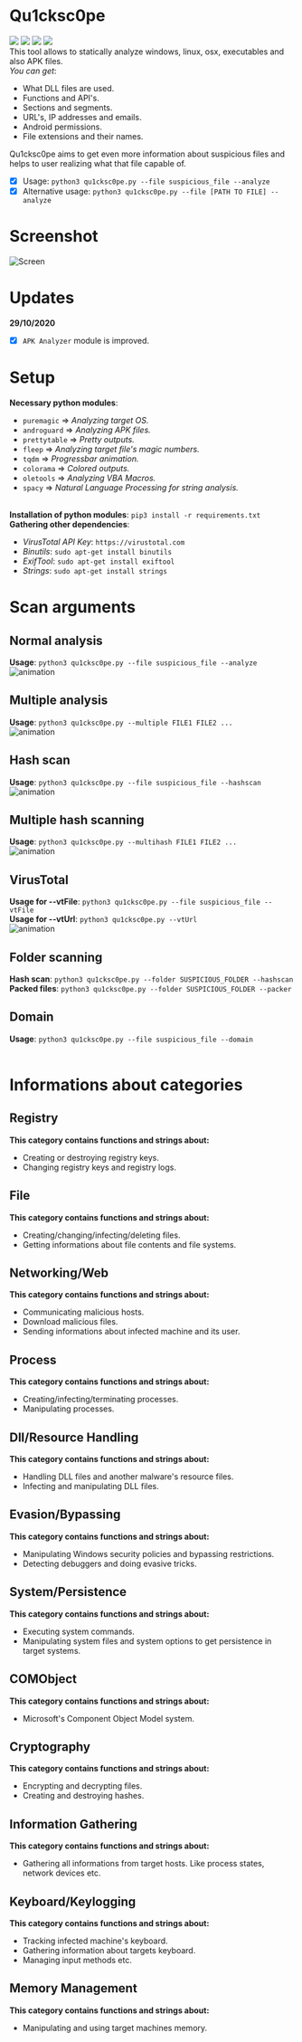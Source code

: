 # Qu1cksc0pe
<img src="https://img.shields.io/badge/-Linux-black?style=for-the-badge&logo=Linux&logoColor=white"> <img src="https://img.shields.io/badge/-Python-black?style=for-the-badge&logo=python&logoColor=white"> <img src="https://img.shields.io/badge/-Terminal-black?style=for-the-badge&logo=GNU%20Bash&logoColor=white"> <img src="https://img.shields.io/badge/-Apache%202.0-black?style=for-the-badge&Color=white">
<br>This tool allows to statically analyze windows, linux, osx, executables and also APK files.<br>
<i>You can get</i>: 
- What DLL files are used.
- Functions and API's.
- Sections and segments.
- URL's, IP addresses and emails.
- Android permissions.
- File extensions and their names.

Qu1cksc0pe aims to get even more information about suspicious files and helps to user realizing what that file capable of.

- [x] Usage: ```python3 qu1cksc0pe.py --file suspicious_file --analyze```
- [x] Alternative usage: ```python3 qu1cksc0pe.py --file [PATH TO FILE] --analyze```

# Screenshot
![Screen](.animations/Screenshot.jpg)

# Updates
<b>29/10/2020</b>
- [X] ```APK Analyzer``` module is improved.

# Setup
<b>Necessary python modules</b>: 
- ```puremagic``` => <i>Analyzing target OS.</i>
- ```androguard``` => <i>Analyzing APK files.</i>
- ```prettytable``` => <i>Pretty outputs.</i>
- ```fleep``` => <i>Analyzing target file's magic numbers.</i>
- ```tqdm``` => <i>Progressbar animation.</i>
- ```colorama``` => <i>Colored outputs.</i>
- ```oletools``` => <i>Analyzing VBA Macros.</i>
- ```spacy``` => <i>Natural Language Processing for string analysis.</i>

<br><b>Installation of python modules</b>: ```pip3 install -r requirements.txt```<br>
<b>Gathering other dependencies</b>:
- <i>VirusTotal API Key</i>: ```https://virustotal.com```
- <i>Binutils</i>: ```sudo apt-get install binutils```
- <i>ExifTool</i>: ```sudo apt-get install exiftool```
- <i>Strings</i>: ```sudo apt-get install strings```

# Scan arguments
## Normal analysis
<b>Usage</b>: ```python3 qu1cksc0pe.py --file suspicious_file --analyze```<br>
![animation](.animations/analyze.gif)

## Multiple analysis
<b>Usage</b>: ```python3 qu1cksc0pe.py --multiple FILE1 FILE2 ...```<br>
![animation](.animations/multi.gif)

## Hash scan
<b>Usage</b>: ```python3 qu1cksc0pe.py --file suspicious_file --hashscan```<br>
![animation](.animations/hashscan.gif)

## Multiple hash scanning
<b>Usage</b>: ```python3 qu1cksc0pe.py --multihash FILE1 FILE2 ...```<br>
![animation](.animations/multihash.gif)

## VirusTotal
<b>Usage for --vtFile</b>: ```python3 qu1cksc0pe.py --file suspicious_file --vtFile```<br>
<b>Usage for --vtUrl</b>: ```python3 qu1cksc0pe.py --vtUrl```<br>
![animation](.animations/total.gif)

## Folder scanning
<b>Hash scan</b>: ```python3 qu1cksc0pe.py --folder SUSPICIOUS_FOLDER --hashscan```<br>
<b>Packed files</b>: ```python3 qu1cksc0pe.py --folder SUSPICIOUS_FOLDER --packer```<br>

## Domain
<b>Usage</b>: ```python3 qu1cksc0pe.py --file suspicious_file --domain```<br><br>

# Informations about categories
## Registry
<b>This category contains functions and strings about:</b>
- Creating or destroying registry keys.
- Changing registry keys and registry logs.

## File
<b>This category contains functions and strings about:</b>
- Creating/changing/infecting/deleting files.
- Getting informations about file contents and file systems.

## Networking/Web
<b>This category contains functions and strings about:</b>
- Communicating malicious hosts.
- Download malicious files.
- Sending informations about infected machine and its user.

## Process
<b>This category contains functions and strings about:</b>
- Creating/infecting/terminating processes.
- Manipulating processes.

## Dll/Resource Handling
<b>This category contains functions and strings about:</b>
- Handling DLL files and another malware's resource files.
- Infecting and manipulating DLL files.

## Evasion/Bypassing
<b>This category contains functions and strings about:</b>
- Manipulating Windows security policies and bypassing restrictions.
- Detecting debuggers and doing evasive tricks.

## System/Persistence
<b>This category contains functions and strings about:</b>
- Executing system commands.
- Manipulating system files and system options to get persistence in target systems.

## COMObject
<b>This category contains functions and strings about:</b>
- Microsoft's Component Object Model system.

## Cryptography
<b>This category contains functions and strings about:</b>
- Encrypting and decrypting files.
- Creating and destroying hashes.

## Information Gathering
<b>This category contains functions and strings about:</b>
- Gathering all informations from target hosts. Like process states, network devices etc.

## Keyboard/Keylogging
<b>This category contains functions and strings about:</b>
- Tracking infected machine's keyboard.
- Gathering information about targets keyboard.
- Managing input methods etc.

## Memory Management
<b>This category contains functions and strings about:</b>
- Manipulating and using target machines memory.